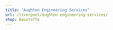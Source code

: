 ```yaml
---
title: "Aughton Engineering Services"
url: /liverpool/aughton-engineering-services/
shop: Baustoffe
---
```

